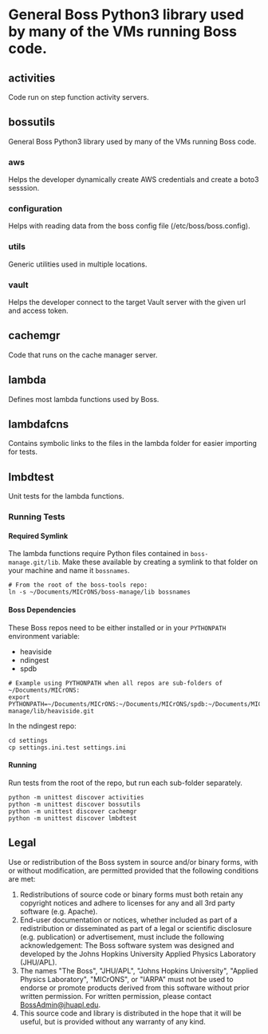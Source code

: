 # General Boss Python3 library used by many of the VMs running Boss code.

## activities
Code run on step function activity servers.

## bossutils
General Boss Python3 library used by many of the VMs running Boss code.

### aws
Helps the developer dynamically create AWS credentials and create a boto3 sesssion.

### configuration
Helps with reading data from the boss config file (/etc/boss/boss.config).

### utils
Generic utilities used in multiple locations.

### vault
Helps the developer connect to the target Vault server with the given url and access token.

## cachemgr
Code that runs on the cache manager server.

## lambda
Defines most lambda functions used by Boss.

## lambdafcns
Contains symbolic links to the files in the lambda folder for easier importing
for tests.

## lmbdtest
Unit tests for the lambda functions.

### Running Tests

#### Required Symlink
The lambda functions require Python files contained in `boss-manage.git/lib`.
Make these available by creating a symlink to that folder on your machine and
name it `bossnames`.

```shell
# From the root of the boss-tools repo:
ln -s ~/Documents/MICrONS/boss-manage/lib bossnames
```

#### Boss Dependencies

These Boss repos need to be either installed or in your `PYTHONPATH`
environment variable:

* heaviside
* ndingest
* spdb

```shell
# Example using PYTHONPATH when all repos are sub-folders of ~/Documents/MICrONS:
export PYTHONPATH=~/Documents/MICrONS:~/Documents/MICrONS/spdb:~/Documents/MICrONS/boss-manage/lib/heaviside.git
```

In the ndingest repo:

```shell
cd settings
cp settings.ini.test settings.ini
```

#### Running

Run tests from the root of the repo, but run each sub-folder separately.

```shell
python -m unittest discover activities
python -m unittest discover bossutils
python -m unittest discover cachemgr
python -m unittest discover lmbdtest
```

## Legal

Use or redistribution of the Boss system in source and/or binary forms, with or without modification, are permitted provided that the following conditions are met:
 
1. Redistributions of source code or binary forms must both retain any copyright notices and adhere to licenses for any and all 3rd party software (e.g. Apache).
2. End-user documentation or notices, whether included as part of a redistribution or disseminated as part of a legal or scientific disclosure (e.g. publication) or advertisement, must include the following acknowledgement:  The Boss software system was designed and developed by the Johns Hopkins University Applied Physics Laboratory (JHU/APL). 
3. The names "The Boss", "JHU/APL", "Johns Hopkins University", "Applied Physics Laboratory", "MICrONS", or "IARPA" must not be used to endorse or promote products derived from this software without prior written permission. For written permission, please contact BossAdmin@jhuapl.edu.
4. This source code and library is distributed in the hope that it will be useful, but is provided without any warranty of any kind.

